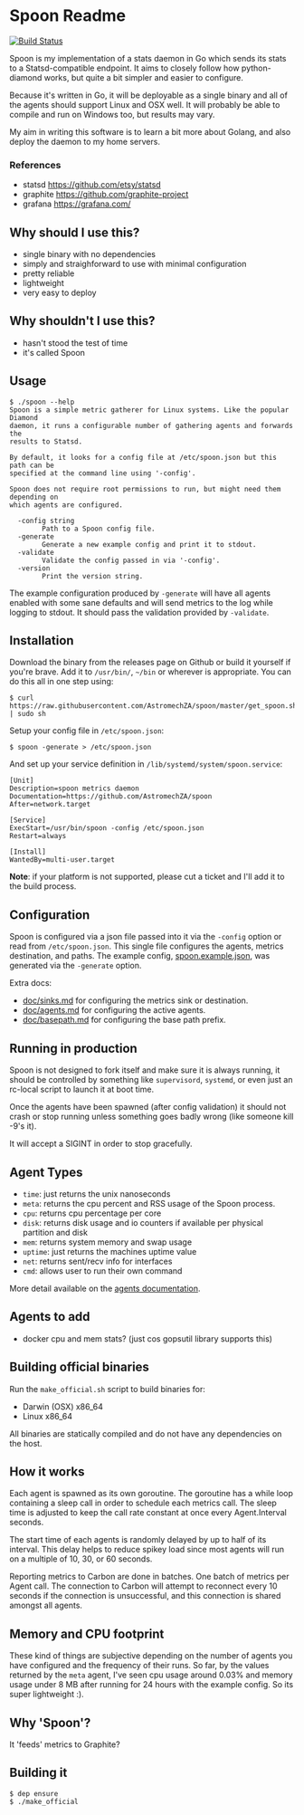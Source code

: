 # Spoon Readme

[![Build Status](https://travis-ci.org/AstromechZA/spoon.svg)](https://travis-ci.org/AstromechZA/spoon)

Spoon is my implementation of a stats daemon in Go which sends its stats to a
Statsd-compatible endpoint. It aims to closely follow how python-diamond
works, but quite a bit simpler and easier to configure.

Because it's written in Go, it will be deployable as a single binary and all of
the agents should support Linux and OSX well. It will probably be able to
compile and run on Windows too, but results may vary.

My aim in writing this software is to learn a bit more about Golang, and also
deploy the daemon to my home servers.

### References

- statsd https://github.com/etsy/statsd
- graphite https://github.com/graphite-project
- grafana https://grafana.com/

## Why should I use this?

- single binary with no dependencies
- simply and straighforward to use with minimal configuration
- pretty reliable
- lightweight
- very easy to deploy

## Why shouldn't I use this?

- hasn't stood the test of time
- it's called Spoon

## Usage

```
$ ./spoon --help
Spoon is a simple metric gatherer for Linux systems. Like the popular Diamond
daemon, it runs a configurable number of gathering agents and forwards the
results to Statsd.

By default, it looks for a config file at /etc/spoon.json but this path can be
specified at the command line using '-config'.

Spoon does not require root permissions to run, but might need them depending on
which agents are configured.

  -config string
    	Path to a Spoon config file.
  -generate
    	Generate a new example config and print it to stdout.
  -validate
    	Validate the config passed in via '-config'.
  -version
    	Print the version string.
```

The example configuration produced by `-generate` will have all agents enabled
with some sane defaults and will send metrics to the log while logging to stdout.
It should pass the validation provided by `-validate`.

## Installation

Download the binary from the releases page on Github or build it yourself if you're brave.
Add it to `/usr/bin/`, `~/bin` or wherever is appropriate. You can do this all in one step using:

```
$ curl https://raw.githubusercontent.com/AstromechZA/spoon/master/get_spoon.sh | sudo sh
```

Setup your config file in `/etc/spoon.json`:

```
$ spoon -generate > /etc/spoon.json
```

And set up your service definition in `/lib/systemd/system/spoon.service`:

```
[Unit]
Description=spoon metrics daemon
Documentation=https://github.com/AstromechZA/spoon
After=network.target

[Service]
ExecStart=/usr/bin/spoon -config /etc/spoon.json
Restart=always

[Install]
WantedBy=multi-user.target
```

**Note**: if your platform is not supported, please cut a ticket and I'll add it to the build process.

## Configuration

Spoon is configured via a json file passed into it via the `-config` option or
read from `/etc/spoon.json`. This single file configures the agents,
metrics destination, and paths. The example config, [spoon.example.json](spoon.example.json), was
generated via the `-generate` option.

Extra docs:

- [doc/sinks.md](doc/sinks.md) for configuring the metrics sink or destination.
- [doc/agents.md](doc/agents.md) for configuring the active agents.
- [doc/basepath.md](doc/basepath.md) for configuring the base path prefix.

## Running in production

Spoon is not designed to fork itself and make sure it is always running, it
should be controlled by something like `supervisord`, `systemd`, or even just an
rc-local script to launch it at boot time.

Once the agents have been spawned (after config validation) it should not crash
or stop running unless something goes badly wrong (like someone kill -9's it).

It will accept a SIGINT in order to stop gracefully.

## Agent Types

- `time`: just returns the unix nanoseconds
- `meta`: returns the cpu percent and RSS usage of the Spoon process.
- `cpu`: returns cpu percentage per core
- `disk`: returns disk usage and io counters if available per physical partition and disk
- `mem`: returns system memory and swap usage
- `uptime`: just returns the machines uptime value
- `net`: returns sent/recv info for interfaces
- `cmd`: allows user to run their own command

More detail available on the [agents documentation](doc/agents.md).

## Agents to add

- docker cpu and mem stats? (just cos gopsutil library supports this)

## Building official binaries

Run the `make_official.sh` script to build binaries for:

- Darwin (OSX) x86_64
- Linux x86_64

All binaries are statically compiled and do not have any dependencies on the
host.

## How it works

Each agent is spawned as its own goroutine. The goroutine has a while loop
containing a sleep call in order to schedule each metrics call. The sleep time
is adjusted to keep the call rate constant at once every Agent.Interval seconds.

The start time of each agents is randomly delayed by up to half of its interval.
This delay helps to reduce spikey load since most agents will run on a multiple
of 10, 30, or 60 seconds.

Reporting metrics to Carbon are done in batches. One batch of metrics per Agent
call. The connection to Carbon will attempt to reconnect every 10 seconds if the
connection is unsuccessful, and this connection is shared amongst all agents.

## Memory and CPU footprint

These kind of things are subjective depending on the number of agents you have
configured and the frequency of their runs. So far, by the values returned by
the `meta` agent, I've seen cpu usage around 0.03% and memory usage under 8 MB
after running for 24 hours with the example config. So its super lightweight :).

## Why 'Spoon'?

It 'feeds' metrics to Graphite?

## Building it

```
$ dep ensure
$ ./make_official
```
